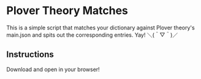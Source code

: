 # Plover Theory Matches

This is a simple script that matches your dictionary against Plover theory's main.json and spits out the corresponding entries. Yay! ＼(＾▽＾)／

## Instructions
Download and open in your browser!
